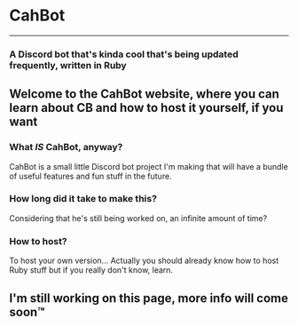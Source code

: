 # CahBot
-----    
### A Discord bot that's kinda cool that's being updated frequently, written in Ruby

Welcome to the CahBot website, where you can learn about CB and how to host it yourself, if you want
-----     
### What *IS* CahBot, anyway?
CahBot is a small little Discord bot project I'm making that will have a bundle of useful features and fun stuff in the future.

### How long did it take to make this?
Considering that he's still being worked on, an infinite amount of time?

### How to host?
To host your own version... Actually you should already know how to host Ruby stuff
but if you really don't know, learn.

## I'm still working on this page, more info will come soon:tm:
